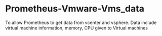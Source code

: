 # Prometheus-Vmware-Vms_data
To allow Prometheus to get data from vcenter and vsphere. Data include virtual machine information, memory, CPU given to Virtual machines 
